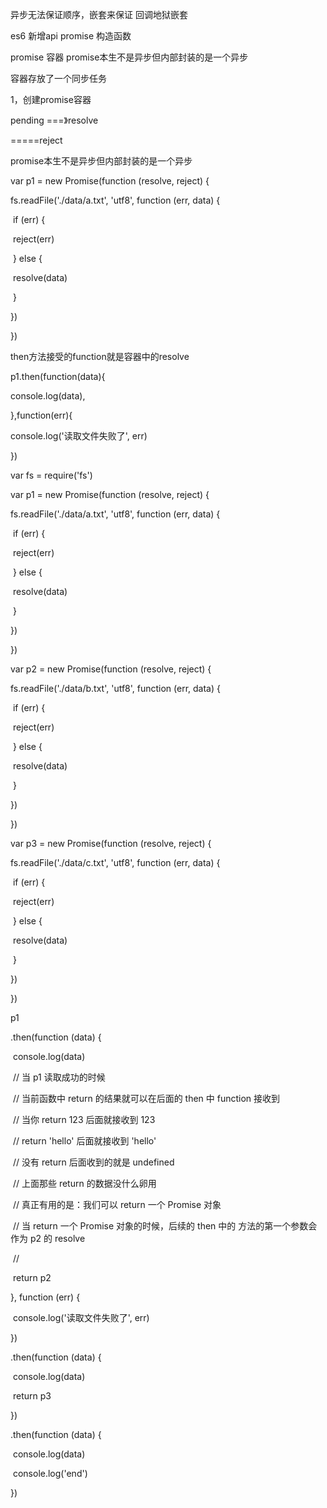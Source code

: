 异步无法保证顺序，嵌套来保证  回调地狱嵌套



es6 新增api  promise 构造函数

promise 容器 promise本生不是异步但内部封装的是一个异步

容器存放了一个同步任务

1，创建promise容器

pending ===》resolve

=====reject

promise本生不是异步但内部封装的是一个异步

var p1 = new Promise(function (resolve, reject) {

  fs.readFile('./data/a.txt', 'utf8', function (err, data) {

​    if (err) {

​      reject(err)

​    } else {

​      resolve(data)

​    }

  })

})

then方法接受的function就是容器中的resolve

p1.then(function(data){

console.log(data),

},function(err){

console.log('读取文件失败了', err)

})















var fs = require('fs')

var p1 = new Promise(function (resolve, reject) {

  fs.readFile('./data/a.txt', 'utf8', function (err, data) {

​    if (err) {

​      reject(err)

​    } else {

​      resolve(data)

​    }

  })

})

var p2 = new Promise(function (resolve, reject) {

  fs.readFile('./data/b.txt', 'utf8', function (err, data) {

​    if (err) {

​      reject(err)

​    } else {

​      resolve(data)

​    }

  })

})

var p3 = new Promise(function (resolve, reject) {

  fs.readFile('./data/c.txt', 'utf8', function (err, data) {

​    if (err) {

​      reject(err)

​    } else {

​      resolve(data)

​    }

  })

})

p1

  .then(function (data) {

​    console.log(data)

​    // 当 p1 读取成功的时候

​    // 当前函数中 return 的结果就可以在后面的 then 中 function 接收到

​    // 当你 return 123 后面就接收到 123

​    //      return 'hello' 后面就接收到 'hello'

​    //      没有 return 后面收到的就是 undefined

​    // 上面那些 return 的数据没什么卵用

​    // 真正有用的是：我们可以 return 一个 Promise 对象

​    // 当 return 一个 Promise 对象的时候，后续的 then 中的 方法的第一个参数会作为 p2 的 resolve

​    // 

​    return p2

  }, function (err) {

​    console.log('读取文件失败了', err)

  })

  .then(function (data) {

​    console.log(data)

​    return p3

  })

  .then(function (data) {

​    console.log(data)

​    console.log('end')

  })